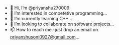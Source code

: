 - 👋 Hi, I’m @priyanshu270009
- 👀 I’m interested in competetive programming...
- 🌱 I’m currently learning C++ ...
- 💞️ I’m looking to collaborate on software projects...
- 📫 How to reach me -just drop an email on priyanshusoni0927@gmail.com...

<!---
priyanshu270009/priyanshu270009 is a ✨ special ✨ repository because its `README.md` (this file) appears on your GitHub profile.
You can click the Preview link to take a look at your changes.
--->
